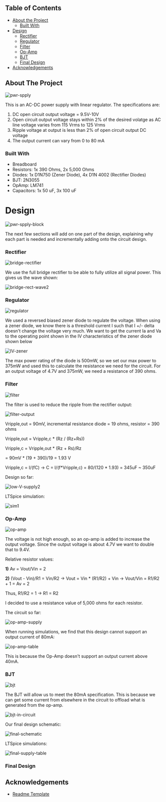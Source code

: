 <!-- TABLE OF CONTENTS -->
## Table of Contents

* [About the Project](#about-the-project)
  * [Built With](#built-with)
* [Design](#design)
  * [Rectifier](#rectifier)
  * [Regulator](#regulator)
  * [Filter](#filter)
  * [Op-Amp](#op-amp)
  * [BJT](#bjt)
  * [Final Design](#final-design)
* [Acknowledgements](#acknowledgements)



<!-- ABOUT THE PROJECT -->
## About The Project

![pwr-spply](pwr_spply_final.png)


This is an AC-DC power supply with linear regulator. The specifications are:

1) DC open circuit output voltage = 9.5V-10V
2) Open circuit output voltage stays within 2% of the desired volatge as AC line voltage varies from 115 Vrms to 125 Vrms
3) Ripple voltage at output is less than 2% of open circuit output DC voltage
4) The output current can vary from 0 to 80 mA


### Built With

* Breadboard
* Resistors: 1x 390 Ohms, 2x 5,000 Ohms
* Diodes: 1x D1N750 (Zener Diode), 4x D1N 4002 (Rectifier Diodes)
* BJT: 2N3055
* OpAmp: LM741
* Capacitors: 1x 50 uF, 3x 100 uF





# Design

![pwr-spply-block](power-supply-block.png)

The next few sections will add on one part of the design, explaining why each part is needed and incrementally adding onto the circuit design.

### Rectifier

![bridge-rectifier](full-bridge-rectifier.png)

We use the full bridge rectifier to be able to fully utilize all signal power.
This gives us the wave shown:

![bridge-rect-wave2](bridge-rect-wave2.png)

### Regulator

![regulator](regulator.png)

We used a reversed biased zener diode to regulate the voltage. 
When using a zener diode, we know there is a threshold current I such that I +/- delta doesn't change the voltage very much.
We want to get the current Ia and Va to the operating point shown in the IV characteristics of the zener diode shown below

![IV-zener](IV-zener.png)

The max power rating of the diode is 500mW, so we set our max power to 375mW and used this to calculate the resistance we need for the circuit.
For an output voltage of 4.7V and 375mW, we need a resistance of 390 ohms.

### Filter

![filter](filter.png)

The filter is used to reduce the ripple from the rectifier output:

![filter-output](filter-wave.png)

Vripple,out = 90mV, incremental resistance diode = 19 ohms, resistor = 390 ohms

Vripple,out = Vripple,c * (Rz / (Rz+Rs))

Vripple,c = Vripple,out * (Rz + Rs)/Rz

= 90mV * (19 + 390)/19 = 1.93 V

Vripple,c = I/(fC) -> C = I/(f\*Vripple,c) = 80/(120 * 1.93) = 345uF ~ 350uF

Design so far:

![low-V-supply2](low-V-supply2.png)

LTSpice simulation:

![sim1](sim1.png)

### Op-Amp

![op-amp](op-amp.png)

The voltage is not high enough, so an op-amp is added to increase the output voltage.
Since the output voltage is about 4.7V we want to double that to 9.4V.

Relative resistor values:

**1)** Av = Vout/Vin = 2

**2)** (Vout - Vin)/R1 = Vin/R2 -> Vout = Vin * (R1/R2) + Vin -> Vout/Vin = R1/R2 + 1 = Av = 2

Thus, R1/R2 = 1 -> R1 = R2

I decided to use a resistance value of 5,000 ohms for each resistor.

The circuit so far:

![op-amp-supply](op-amp-supply.png)

When running simulations, we find that this design cannot support an output current of 80mA:

![op-amp-table](op-amp-table.png)

This is because the Op-Amp doesn't support an output current above 40mA.

### BJT

![bjt](bjt.png)

The BJT will allow us to meet the 80mA specification. 
This is because we can get some current from elsewhere in the circuit to offload what is generated from the op-amp.

![bjt-in-circuit](bjt-in-circuit.png)

Our final design schematic:

![final-schematic](final-schematic.png)

LTSpice simulations:

![final-supply-table](final-supply-table.png)

### Final Design



<!-- ACKNOWLEDGEMENTS -->
## Acknowledgements
* [Readme Template](https://github.com/othneildrew/Best-README-Template)





